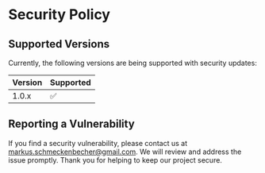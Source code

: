 # Security Policy

## Supported Versions

Currently, the following versions are being supported with security updates:

| Version | Supported          |
| ------- | ------------------ |
| 1.0.x   | :white_check_mark: |

## Reporting a Vulnerability

If you find a security vulnerability, please contact us at markus.schmeckenbecher@gmail.com. We will review and address the issue promptly. Thank you for helping to keep our project secure.
